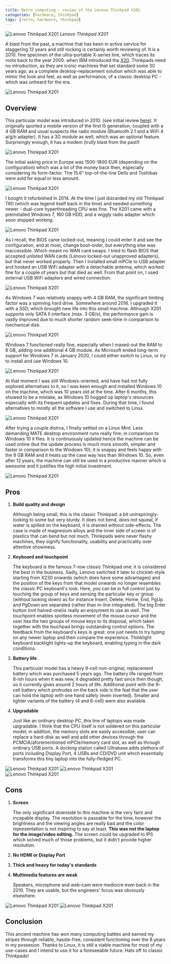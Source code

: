```yaml
---
title: Retro computing - review of the Lenovo Thinkpad X201
categories: [hardware, thinkpad]
tags: [retro, hardware, thinkpad]
---
```


![Lenovo Thinkpad X201](https://sbozich.github.io/assets/091022&#32;(1).jpg) _Lenovo Thinkpad X201_

A blast from the past, a machine that has been in active service for staggering 12 years and still rocking is certainly worth reviewing of. It is a 2010. fine specimen of the ultra-portable X-series line, which traces its roots back to the year 2000. when IBM introduced the <a href="https://www.pcnineoneone.com/reviews/hw/ibmtpx20-1.html" target="_blank">X20</a>. Thinkpads need no introduction, as they are iconic machines that set standard some 30 years ago, as a complete desktop-replacement solution which was able to mimic the look and feel, as well as performance, of a classic desktop PC - which was unheard for the era.

![Lenovo Thinkpad X201](https://sbozich.github.io/assets/091022&#32;(2).jpg) _&#32;_

## Overview

This particular model was introduced in 2010. (see initial review <a href="https://www.notebookcheck.net/Review-Lenovo-ThinkPad-X201-Notebook.33743.0.html" target="_blank">here</a>). It originally sported a mobile version of the first i5 generation, coupled with a 4 GB RAM and usual suspects like radio module (Bluetooth 2.1 and a WiFi 4 a/g/n adapter). It has a 3G module as well, which was an optional feature. Surprisingly enough, it has a modem (trully blast from the past!)

![Lenovo Thinkpad X201](https://sbozich.github.io/assets/091022&#32;(3).jpg) _&#32;_

The initial asking price in Europe was 1500-1800 EUR (depending on the configuration) which was a lot of the money back then, especially considering its form-factor. The 15.6" top-of-the-line Dells and Toshibas were sold for equal or less amount. 

![Lenovo Thinkpad X201](https://sbozich.github.io/assets/091022&#32;(4).jpg) _&#32;_

I bought it refurbished in 2014. At the time I just discarded my old Thinkpad T60 (which was legend itself back in the time) and needed something newer - dual-core hyperthreading CPU was fine. The X201 came with a preinstalled Windows 7, 160 GB HDD, and a wiggly radio adapter which soon stopped working.

![Lenovo Thinkpad X201](https://sbozich.github.io/assets/091022&#32;(5).jpg) _&#32;_

As I recall, the BIOS came locked-out, meaning I could enter it and see the configuration, and at most, change boot-order, but everything else was inaccessible. Which meant no WAN card swaps. I tried to flash BIOS that accepted unlisted WAN cards (Lenovo locked-out unapproved adapters), but that never worked properly. Then I installed small mPCIe to USB adapter and hooked an USB WiFi adapter with a detachable antenna, which worked fine for a couple of years but that died as well. From that point on, I used external USB WiFi adapters and wired connection.

![Lenovo Thinkpad X201](https://sbozich.github.io/assets/091022&#32;(6).jpg) _&#32;_

As Windows 7 was relatively snappy with 4 GB RAM, the significant limiting factor was a spinning hard drive. Somewhere around 2016. I upgraded it with a SSD, which brought new life into this small machine. Although X201 supports only SATA II interface (max. 3 GB/s), the performance gain is vastly improved due to much shorter random seek-time in comparison to mechanical disk.

![Lenovo Thinkpad X201](https://sbozich.github.io/assets/091022&#32;(7).jpg) _&#32;_

Windows 7 functioned really fine, especially when I maxed-out the RAM to 8 GB, adding one additional 4 GB module. As Microsoft ended long-term support for Windows 7 in January 2020, I could either switch to Linux, or <i>try</i> to install and use Windows 10.

![Lenovo Thinkpad X201](https://sbozich.github.io/assets/091022&#32;(8).jpg) _&#32;_

At that moment I was still Windows-oriented, and have had not fully explored alternatives to it, so I was keen enough and installed Windows 10 on the machine, which was 10 years old at the time. After 6 months, this showed to be a mistake, as Windows 10 hogged up laptop's resources especially with its frequent updates and fixes. During that time, I found alternatives to mostly all the software I use and switched to Linux.

![Lenovo Thinkpad X201](https://sbozich.github.io/assets/091022&#32;(9).jpg) _&#32;_

After trying a couple distros, I finally settled on a Linux Mint. Less demanding MATE desktop environment runs really fine; in comparison to Windows 10 it flies. It is continuously updated hence the machine can be used online (but the update process is much more smooth, simpler and faster in comparison to the Windows 10); it is snappy and feels happy with the 8 GB RAM and it heats up the case way less than Windows 10. So, even after 12 years, the machine can still be used in a productive manner which is awesome and it justifies the high initial investment.

![Lenovo Thinkpad X201](https://sbozich.github.io/assets/091022&#32;(10).jpg) _&#32;_

## Pros
1. <b>Build quality and design</b>
   
   Although being small, this is the classic Thinkpad: a bit uninspiringly-looking to some but very sturdy. It does not bend, does not squeal, if water is spilled on the keyboard, it is drained without side-effects. The case is made of magnesium alloys and the inner side of screen is of plastics that can bend but not much. Thinkpads were never flashy machines, they signify functionality, usability and practicality over attentive showiness.

2. <b>Keyboard and touchpoint</b>

    The keyboard is the famous 7-row classic Thinkpad one: it is considered the best in the business. Sadly, Lenovo switched it later to chicklet-style starting from X230 onwards (which does have some advantages) and the position of the keys from that model onwards no longer resembles the classic PC keyboard's look. Here, you can be in full control just by touching the group of keys and sensing the particular key or group (without looking down) as for instance Insert, Delete, Home, End, PgUp and PgDown are separated (rather than in-line integrated). The big Enter button (not halved-one)is really an enjoyment to use as well. The touchpoint enables spotless movement of the mouse cursor and the user has the two groups of mouse keys to its disposal, which taken together with the touchpad brings outstanding control options. The feedback from the keyboard's keys is great: one just needs to try typing on any newer laptop and then compare the experience. Thinklight keyboard backlight lights-up the keyboard, enabling typing in the dark conditions.

3. <b>Battery life</b>

    This particular model has a heavy 9-cell non-original, replacement battery which was purchased 5 years ago. The battery life ranged from 8-ish hours when it was new, it degraded pretty fast since then though, so it currently gives around 2 hours of life. Additional point with the 9-cell battery which protrudes on the back side is the feat that the user can hold the laptop with one hand safely (even inverted). Smaller and lighter variants of the battery (4 and 6-cell) were also available.

4. <b>Upgradable</b>

    Just like an ordinary desktop PC, this line of laptops was made upgradable. I think that the CPU itself is not soldered on this particular model; in addition, the memory slots are easily accessible; user can replace a hard-disk as well and add other devices through the PCMCIA/aforementioned mPCIe/memory card slot, as well as through ordinary USB ports. A docking station called Ultrabase adds plethora of ports including Display Port, 4 USBs and CD/DVD unit which essentially transforms this tiny laptop into the fully-fledged PC.


![Lenovo Thinkpad X201](https://sbozich.github.io/assets/091022&#32;(11).jpg) _&#32;_
![Lenovo Thinkpad X201](https://sbozich.github.io/assets/091022&#32;(12).jpg) _&#32;_
![Lenovo Thinkpad X201](https://sbozich.github.io/assets/091022&#32;(13).jpg) _&#32;_

## Cons
1. <b>Screen</b>

    The only significant downside to this machine is the very faint and incapable display. The resolution is passable for the time; however the brightness and the viewing angles are really bad and the color representation is not inspiring to say at least. <b>This was not the laptop for the image/video editing.</b> The screen could be upgraded to IPS which solved much of those problems, but it didn't provide higher resolution.

2. <b>No HDMI or Display Port</b>

3. <b>Thick and heavy for today's standards</b>

4. <b>Multimedia features are weak</b>

    Speakers, microphone and web-cam were mediocre even back in the 2010. They are usable, but the engineers' focus was obviously elsewhere.

![Lenovo Thinkpad X201](https://sbozich.github.io/assets/091022&#32;(14).jpg) _&#32;_
![Lenovo Thinkpad X201](https://sbozich.github.io/assets/091022&#32;(17).jpg) _&#32;_

## Conclusion

This ancient machine has won many computing battles and earned my stripes through reliable, hassle-free, consistent functioning over the 8 years in my possesion. Thanks to Linux, it is still a viable machine for most of my use-cases and I intend to use it for a foreseeable future. Hats off to classic Thinkpads!